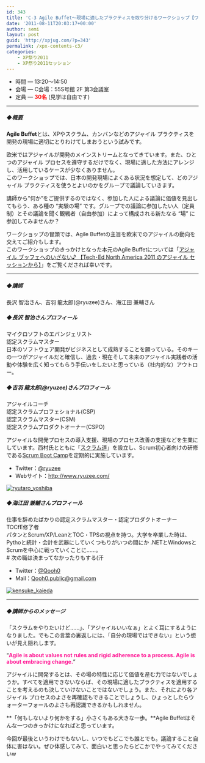 ```yaml
---
id: 343
title: 'C-3 Agile Buffet～現場に適したプラクティスを取り分けるワークショップ【ワークショップ】'
date: '2011-08-11T20:03:17+00:00'
author: semi
layout: post
guid: 'http://xpjug.com/?p=343'
permalink: /xpx-contents-c3/
categories:
    - XP祭り2011
    - XP祭り2011セッション
---
```


- 時間 — 13:20～14:50
- 会場 — C会場：55S号館 2F 第3会議室
- 定員 — **<font color="red">30名</font>** (見学は自由です)

---

##### ◆概要

**Agile Buffet**とは、XPやスクラム、カンバンなどのアジャイル プラクティスを開発の現場に適切にとりわけてしまおうという試みです。

欧米ではアジャイルが開発のメインストリームとなってきています。また、ひとつのアジャイル プロセスを遵守するだけでなく、現場に適した方法にアレンジし、活用しているケースが少なくありません。  
このワークショップでは、日本の開発現場によくある状況を想定して、どのアジャイル プラクティスを使うとよいのかをグループで議論していきます。

講師から”何か”をご提供するのではなく、参加した人による議論に価値を見出してもらう、ある種の “実験の場” です。グループでの議論に参加したい人（定員制）とその議論を聞く観戦者（自由参加）によって構成される新たなる “場” に参加してみませんか？

ワークショップの冒頭では、Agile Buffetの主旨を欧米でのアジャイルの動向を交えてご紹介もします。  
このワークショップのきっかけとなった本元のAgile Buffetについては「[アジャイル ブッフェへのいざない♪ 【Tech･Ed North America 2011 のアジャイル セッションから】](http://blogs.itmedia.co.jp/nagap/2011/05/teched-north-am-c22c.html)」をご覧くだされば幸いです。

---

##### ◆講師

長沢 智治さん、吉羽 龍太郎(@ryuzee)さん、海江田 兼輔さん

##### ◆長沢 智治さんプロフィール

マイクロソフトのエバンジェリスト  
認定スクラムマスター  
日本のソフトウェア開発がビジネスとして成熟することを願っている。そのキーの一つがアジャイルだと確信し、過去・現在そして未来のアジャイル実践者の活動や体験を広く知ってもらう手伝いをしたいと思っている（社内的な）アウトロー。

##### ◆吉羽 龍太郎(@ryuzee)さんプロフィール

アジャイルコーチ  
認定スクラムプロフェショナル(CSP)  
認定スクラムマスター(CSM)  
認定スクラムプロダクトオーナー(CSPO)

アジャイルな開発プロセスの導入支援、現場のプロセス改善の支援などを生業にしています。西村氏とともに「[スクラム道](http://ja-jp.facebook.com/TaoOfScrum)」を設立し、Scrum初心者向けの研修である[Scrum Boot Camp](http://www.ryuzee.com/contents/blog/4151)を定期的に実施しています。

- Twitter：[@ryuzee](http://twitter.com/#!/ryuzee)
- Webサイト：<http://www.ryuzee.com/>

[![](http://xpjug.com/wp-content/uploads/2011/08/ryutaro_yoshiba-150x147.jpg "ryutaro_yoshiba")](http://xpjug.com/wp-content/uploads/2011/08/ryutaro_yoshiba.jpg)

##### ◆海江田 兼輔さんプロフィール

仕事を辞めたばかりの認定スクラムマスター・認定プロダクトオーナー  
TOCfE修了者  
パタンとScrum/XP/LeanとTOC・TPSの視点を持つ。大学を卒業した時は、Pythoと統計・会計を武器にしていくつもりがいつの間にか .NETとWindowsとScrumを中心に戦っていくことに……。  
\# 次の職は決まってなかったりもする(汗

- Twitter：[@Qooh0](http://twitter.com/#!/Qooh0)
- Mail：Qooh0.public@gmail.com

[![](http://xpjug.com/wp-content/uploads/2011/08/kensuke_kaieda-150x150.jpg "kensuke_kaieda")](http://xpjug.com/wp-content/uploads/2011/08/kensuke_kaieda.jpg)

---

##### ◆講師からのメッセージ

「スクラムをやりたいけど……」、「アジャイルいいなぁ」とよく耳にするようになりました。でもこの言葉の裏返しには、「自分の現場ではできない」という想いが見え隠れします。

“**<font color="#FF1493">Agile is about values not rules and rigid adherence to a process. Agile is about embracing change.</font>**”

アジャイルに開発するとは、その場の特性に応じて価値を産む力ではないでしょうか。すべてを適用できないならば、その現場に適したプラクティスを適用することを考えるのも決していけないことではないでしょう。また、それにより各アジャイル プロセスのよさを再確認もできることでしょうし、ひょっとしたらウォーターフォールのよさも再認識できるかもしれません。

**「何もしないより何かをする」小さくもある大きな一歩。**Agile Buffetはそんな一つのきっかけになればと思っています。

今回が最後というわけでもないし、いつでもどこでも誰とでも。議論すること自体に害はない。ぜひ体感してみて、面白いと思ったらどこかでやってみてくださいw